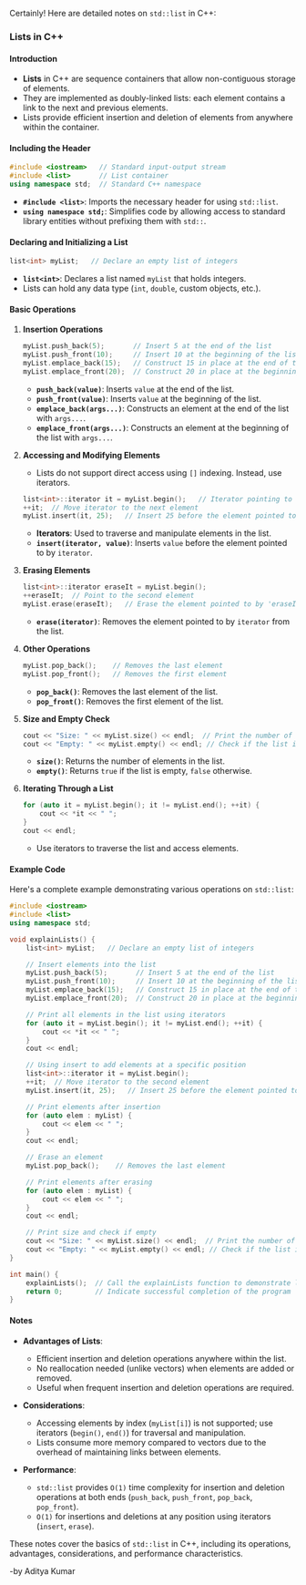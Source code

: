 Certainly! Here are detailed notes on `std::list` in C++:

### Lists in C++

#### Introduction
- **Lists** in C++ are sequence containers that allow non-contiguous storage of elements.
- They are implemented as doubly-linked lists: each element contains a link to the next and previous elements.
- Lists provide efficient insertion and deletion of elements from anywhere within the container.

#### Including the Header
```cpp
#include <iostream>   // Standard input-output stream
#include <list>       // List container
using namespace std;  // Standard C++ namespace
```

- **`#include <list>`**: Imports the necessary header for using `std::list`.
- **`using namespace std;`**: Simplifies code by allowing access to standard library entities without prefixing them with `std::`.

#### Declaring and Initializing a List
```cpp
list<int> myList;   // Declare an empty list of integers
```

- **`list<int>`**: Declares a list named `myList` that holds integers.
- Lists can hold any data type (`int`, `double`, custom objects, etc.).

#### Basic Operations

1. **Insertion Operations**
   ```cpp
   myList.push_back(5);       // Insert 5 at the end of the list
   myList.push_front(10);     // Insert 10 at the beginning of the list
   myList.emplace_back(15);   // Construct 15 in place at the end of the list
   myList.emplace_front(20);  // Construct 20 in place at the beginning of the list
   ```

   - **`push_back(value)`**: Inserts `value` at the end of the list.
   - **`push_front(value)`**: Inserts `value` at the beginning of the list.
   - **`emplace_back(args...)`**: Constructs an element at the end of the list with `args...`.
   - **`emplace_front(args...)`**: Constructs an element at the beginning of the list with `args...`.

2. **Accessing and Modifying Elements**
   - Lists do not support direct access using `[]` indexing. Instead, use iterators.
   ```cpp
   list<int>::iterator it = myList.begin();   // Iterator pointing to the beginning of the list
   ++it;  // Move iterator to the next element
   myList.insert(it, 25);   // Insert 25 before the element pointed to by 'it'
   ```

   - **Iterators**: Used to traverse and manipulate elements in the list.
   - **`insert(iterator, value)`**: Inserts `value` before the element pointed to by `iterator`.

3. **Erasing Elements**
   ```cpp
   list<int>::iterator eraseIt = myList.begin();
   ++eraseIt;  // Point to the second element
   myList.erase(eraseIt);   // Erase the element pointed to by 'eraseIt'
   ```

   - **`erase(iterator)`**: Removes the element pointed to by `iterator` from the list.

4. **Other Operations**
   ```cpp
   myList.pop_back();    // Removes the last element
   myList.pop_front();   // Removes the first element
   ```

   - **`pop_back()`**: Removes the last element of the list.
   - **`pop_front()`**: Removes the first element of the list.

5. **Size and Empty Check**
   ```cpp
   cout << "Size: " << myList.size() << endl;  // Print the number of elements in the list
   cout << "Empty: " << myList.empty() << endl; // Check if the list is empty (1 for true, 0 for false)
   ```

   - **`size()`**: Returns the number of elements in the list.
   - **`empty()`**: Returns `true` if the list is empty, `false` otherwise.

6. **Iterating Through a List**
   ```cpp
   for (auto it = myList.begin(); it != myList.end(); ++it) {
       cout << *it << " ";
   }
   cout << endl;
   ```

   - Use iterators to traverse the list and access elements.

#### Example Code

Here's a complete example demonstrating various operations on `std::list`:

```cpp
#include <iostream>
#include <list>
using namespace std;

void explainLists() {
    list<int> myList;   // Declare an empty list of integers

    // Insert elements into the list
    myList.push_back(5);       // Insert 5 at the end of the list
    myList.push_front(10);     // Insert 10 at the beginning of the list
    myList.emplace_back(15);   // Construct 15 in place at the end of the list
    myList.emplace_front(20);  // Construct 20 in place at the beginning of the list

    // Print all elements in the list using iterators
    for (auto it = myList.begin(); it != myList.end(); ++it) {
        cout << *it << " ";
    }
    cout << endl;

    // Using insert to add elements at a specific position
    list<int>::iterator it = myList.begin();
    ++it;  // Move iterator to the second element
    myList.insert(it, 25);   // Insert 25 before the element pointed to by 'it'

    // Print elements after insertion
    for (auto elem : myList) {
        cout << elem << " ";
    }
    cout << endl;

    // Erase an element
    myList.pop_back();    // Removes the last element

    // Print elements after erasing
    for (auto elem : myList) {
        cout << elem << " ";
    }
    cout << endl;

    // Print size and check if empty
    cout << "Size: " << myList.size() << endl;  // Print the number of elements in the list
    cout << "Empty: " << myList.empty() << endl; // Check if the list is empty (1 for true, 0 for false)
}

int main() {
    explainLists();  // Call the explainLists function to demonstrate list operations
    return 0;        // Indicate successful completion of the program
}
```

#### Notes
- **Advantages of Lists**:
  - Efficient insertion and deletion operations anywhere within the list.
  - No reallocation needed (unlike vectors) when elements are added or removed.
  - Useful when frequent insertion and deletion operations are required.

- **Considerations**:
  - Accessing elements by index (`myList[i]`) is not supported; use iterators (`begin()`, `end()`) for traversal and manipulation.
  - Lists consume more memory compared to vectors due to the overhead of maintaining links between elements.

- **Performance**:
  - `std::list` provides `O(1)` time complexity for insertion and deletion operations at both ends (`push_back`, `push_front`, `pop_back`, `pop_front`).
  - `O(1)` for insertions and deletions at any position using iterators (`insert`, `erase`).

These notes cover the basics of `std::list` in C++, including its operations, advantages, considerations, and performance characteristics.

-by Aditya Kumar